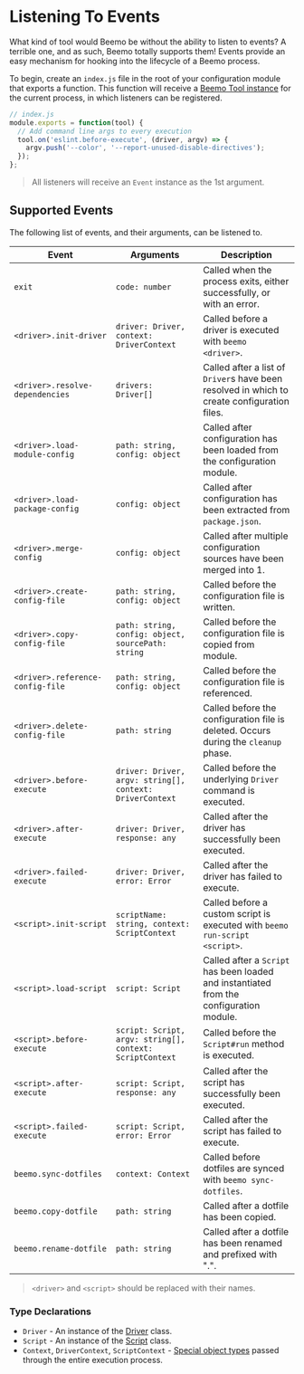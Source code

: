 # Listening To Events

What kind of tool would Beemo be without the ability to listen to events? A terrible one, and as
such, Beemo totally supports them! Events provide an easy mechanism for hooking into the lifecycle
of a Beemo process.

To begin, create an `index.js` file in the root of your configuration module that exports a
function. This function will receive a [Beemo Tool instance](./tool.md) for the current process, in
which listeners can be registered.

```js
// index.js
module.exports = function(tool) {
  // Add command line args to every execution
  tool.on('eslint.before-execute', (driver, argv) => {
    argv.push('--color', '--report-unused-disable-directives');
  });
};
```

> All listeners will receive an `Event` instance as the 1st argument.

## Supported Events

The following list of events, and their arguments, can be listened to.

| Event                            | Arguments                                                | Description                                                                                 |
| -------------------------------- | -------------------------------------------------------- | ------------------------------------------------------------------------------------------- |
| `exit`                           | `code: number`                                           | Called when the process exits, either successfully, or with an error.                       |
| `<driver>.init-driver`           | `driver: Driver, context: DriverContext`                 | Called before a driver is executed with `beemo <driver>`.                                   |
| `<driver>.resolve-dependencies`  | `drivers: Driver[]`                                      | Called after a list of `Driver`s have been resolved in which to create configuration files. |
| `<driver>.load-module-config`    | `path: string, config: object`                           | Called after configuration has been loaded from the configuration module.                   |
| `<driver>.load-package-config`   | `config: object`                                         | Called after configuration has been extracted from `package.json`.                          |
| `<driver>.merge-config`          | `config: object`                                         | Called after multiple configuration sources have been merged into 1.                        |
| `<driver>.create-config-file`    | `path: string, config: object`                           | Called before the configuration file is written.                                            |
| `<driver>.copy-config-file`      | `path: string, config: object, sourcePath: string`       | Called before the configuration file is copied from module.                                 |
| `<driver>.reference-config-file` | `path: string, config: object`                           | Called before the configuration file is referenced.                                         |
| `<driver>.delete-config-file`    | `path: string`                                           | Called before the configuration file is deleted. Occurs during the `cleanup` phase.         |
| `<driver>.before-execute`        | `driver: Driver, argv: string[], context: DriverContext` | Called before the underlying `Driver` command is executed.                                  |
| `<driver>.after-execute`         | `driver: Driver, response: any`                          | Called after the driver has successfully been executed.                                     |
| `<driver>.failed-execute`        | `driver: Driver, error: Error`                           | Called after the driver has failed to execute.                                              |
| `<script>.init-script`           | `scriptName: string, context: ScriptContext`             | Called before a custom script is executed with `beemo run-script <script>`.                 |
| `<script>.load-script`           | `script: Script`                                         | Called after a `Script` has been loaded and instantiated from the configuration module.     |
| `<script>.before-execute`        | `script: Script, argv: string[], context: ScriptContext` | Called before the `Script#run` method is executed.                                          |
| `<script>.after-execute`         | `script: Script, response: any`                          | Called after the script has successfully been executed.                                     |
| `<script>.failed-execute`        | `script: Script, error: Error`                           | Called after the script has failed to execute.                                              |
| `beemo.sync-dotfiles`            | `context: Context`                                       | Called before dotfiles are synced with `beemo sync-dotfiles`.                               |
| `beemo.copy-dotfile`             | `path: string`                                           | Called after a dotfile has been copied.                                                     |
| `beemo.rename-dotfile`           | `path: string`                                           | Called after a dotfile has been renamed and prefixed with ".".                              |

> `<driver>` and `<script>` should be replaced with their names.

### Type Declarations

- `Driver` - An instance of the
  [Driver](https://github.com/milesj/beemo/blob/master/packages/core/src/Driver.js) class.
- `Script` - An instance of the
  [Script](https://github.com/milesj/beemo/blob/master/packages/core/src/Script.js) class.
- `Context`, `DriverContext`, `ScriptContext` -
  [Special object types](https://github.com/milesj/beemo/blob/master/packages/core/src/types.js#L53)
  passed through the entire execution process.
